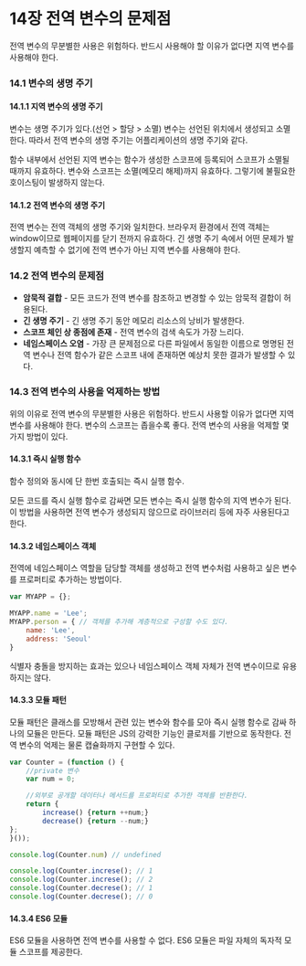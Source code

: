 # 14장 전역 변수의 문제점

전역 변수의 무분별한 사용은 위험하다. 반드시 사용해야 할 이유가 없다면 지역 변수를 사용해야 한다.



### 14.1 변수의 생명 주기

#### 14.1.1 지역 변수의 생명 주기

변수는 생명 주기가 있다.(선언 > 할당 > 소멸) 변수는 선언된 위치에서 생성되고 소멸한다. 따라서 전역 변수의 생명 주기는 어플리케이션의 생명 주기와 같다.

함수 내부에서 선언된 지역 변수는 함수가 생성한 스코프에 등록되어 스코프가 소멸될 때까지 유효하다. 변수와 스코프는 소멸(메모리 해제)까지 유효하다. 그렇기에 불필요한 호이스팅이 발생하지 않는다.

#### 14.1.2 전역 변수의 생명 주기

전역 변수는 전역 객체의 생명 주기와 일치한다. 브라우저 환경에서 전역 객체는 window이므로 웹페이지를 닫기 전까지 유효하다. 긴 생명 주기 속에서 어떤 문제가 발생할지 예측할 수 없기에 전역 변수가 아닌 지역 변수를 사용해야 한다.



### 14.2 전역 변수의 문제점

* **암묵적 결합** - 모든 코드가 전역 변수를 참조하고 변경할 수 있는 암묵적 결합이 허용된다.
* **긴 생명 주기** - 긴 생명 주기 동안 메모리 리소스의 낭비가 발생한다.
* **스코프 체인 상 종점에 존재** - 전역 변수의 검색 속도가 가장 느리다.
* **네임스페이스 오염** - 가장 큰 문제점으로 다른 파일에서 동일한 이름으로 명명된 전역 변수나 전역 함수가 같은 스코프 내에 존재하면 예상치 못한 결과가 발생할 수 있다.



### 14.3 전역 변수의 사용을 억제하는 방법

위의 이유로 전역 변수의 무분별한 사용은 위험하다. 반드시 사용할 이유가 없다면 지역 변수를 사용해야 한다. 변수의 스코프는 좁을수록 좋다. 전역 변수의 사용을 억제할 몇 가지 방법이 있다.

#### 14.3.1 즉시 실행 함수

함수 정의와 동시에 단 한번 호출되는 즉시 실행 함수.

모든 코드를 즉시 실행 함수로 감싸면 모든 변수는 즉시 실행 함수의 지역 변수가 된다. 이 방법을 사용하면 전역 변수가 생성되지 않으므로 라이브러리 등에 자주 사용된다고 한다.

#### 14.3.2 네임스페이스 객체

전역에 네임스페이스 역할을 담당할 객체를 생성하고 전역 변수처럼 사용하고 싶은 변수를 프로퍼티로 추가하는 방법이다.

```jsx
var MYAPP = {};

MYAPP.name = 'Lee';
MYAPP.person = { // 객체를 추가해 계층적으로 구성할 수도 있다.
	name: 'Lee',
	address: 'Seoul'
}
```

식별자 충돌을 방지하는 효과는 있으나 네임스페이스 객체 자체가 전역 변수이므로 유용하지는 않다.

#### 14.3.3 모듈 패턴

모듈 패턴은 클래스를 모방해서 관련 있는 변수와 함수를 모아 즉시 실행 함수로 감싸 하나의 모듈은 만든다. 모듈 패턴은 JS의 강력한 기능인 클로저를 기반으로 동작한다. 전역 변수의 억제는 물론 캡슐화까지 구현할 수 있다.

```jsx
var Counter = (function () {
	//private 변수
	var num = 0;

	//외부로 공개할 데이터나 메서드를 프로퍼티로 추가한 객체를 반환한다.
	return {
		increase() {return ++num;}
		decrease() {return --num;}
};
}());

console.log(Counter.num) // undefined

console.log(Counter.increse(); // 1
console.log(Counter.increse(); // 2
console.log(Counter.decrese(); // 1
console.log(Counter.decrese(); // 0
```

#### 14.3.4 ES6 모듈

ES6 모듈을 사용하면 전역 변수를 사용할 수 없다. ES6 모듈은 파일 자체의 독자적 모듈 스코프를 제공한다.
